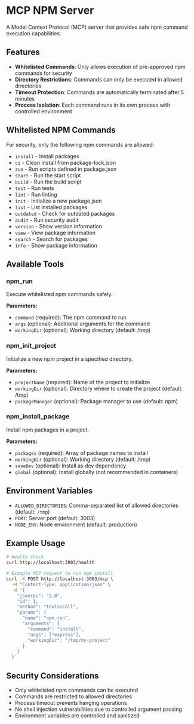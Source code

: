 # MCP NPM Server

A Model Context Protocol (MCP) server that provides safe npm command execution capabilities.

## Features

- **Whitelisted Commands**: Only allows execution of pre-approved npm commands for security
- **Directory Restrictions**: Commands can only be executed in allowed directories
- **Timeout Protection**: Commands are automatically terminated after 5 minutes
- **Process Isolation**: Each command runs in its own process with controlled environment

## Whitelisted NPM Commands

For security, only the following npm commands are allowed:

- `install` - Install packages
- `ci` - Clean install from package-lock.json
- `run` - Run scripts defined in package.json
- `start` - Run the start script
- `build` - Run the build script
- `test` - Run tests
- `lint` - Run linting
- `init` - Initialize a new package.json
- `list` - List installed packages
- `outdated` - Check for outdated packages
- `audit` - Run security audit
- `version` - Show version information
- `view` - View package information
- `search` - Search for packages
- `info` - Show package information

## Available Tools

### npm_run

Execute whitelisted npm commands safely.

**Parameters:**

- `command` (required): The npm command to run
- `args` (optional): Additional arguments for the command
- `workingDir` (optional): Working directory (default: /tmp)

### npm_init_project

Initialize a new npm project in a specified directory.

**Parameters:**

- `projectName` (required): Name of the project to initialize
- `workingDir` (optional): Directory where to create the project (default: /tmp)
- `packageManager` (optional): Package manager to use (default: npm)

### npm_install_package

Install npm packages in a project.

**Parameters:**

- `packages` (required): Array of package names to install
- `workingDir` (optional): Working directory (default: /tmp)
- `saveDev` (optional): Install as dev dependency
- `global` (optional): Install globally (not recommended in containers)

## Environment Variables

- `ALLOWED_DIRECTORIES`: Comma-separated list of allowed directories (default: `/tmp`)
- `PORT`: Server port (default: 3003)
- `NODE_ENV`: Node environment (default: production)

## Example Usage

```bash
# Health check
curl http://localhost:3003/health

# Example MCP request to run npm install
curl -X POST http://localhost:3003/mcp \
  -H "Content-Type: application/json" \
  -d '{
    "jsonrpc": "2.0",
    "id": 1,
    "method": "tools/call",
    "params": {
      "name": "npm_run",
      "arguments": {
        "command": "install",
        "args": ["express"],
        "workingDir": "/tmp/my-project"
      }
    }
  }'
```

## Security Considerations

- Only whitelisted npm commands can be executed
- Commands are restricted to allowed directories
- Process timeout prevents hanging operations
- No shell injection vulnerabilities due to controlled argument passing
- Environment variables are controlled and sanitized
